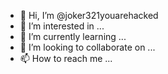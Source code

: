 - 👋 Hi, I’m @joker321youarehacked
- 👀 I’m interested in ...
- 🌱 I’m currently learning ...
- 💞️ I’m looking to collaborate on ...
- 📫 How to reach me ...

<!---
joker321youarehacked/joker321youarehacked is a ✨ special ✨ repository because its `README.md` (this file) appears on your GitHub profile.
You can click the Preview link to take a look at your changes.
--->
